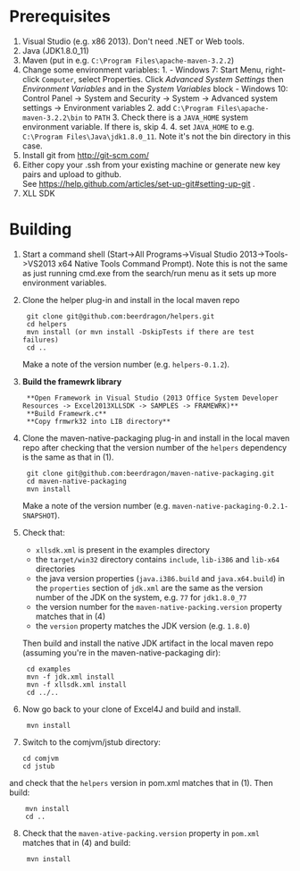Prerequisites
=============

1. Visual Studio (e.g. x86 2013).  Don't need .NET or Web tools.
2. Java (JDK1.8.0_11)
3. Maven (put in e.g. `C:\Program Files\apache-maven-3.2.2`)
4. Change some environment variables:
    1. 
        - Windows 7: Start Menu, right-click `Computer`, select Properties.
           Click *Advanced System Settings* then *Environment Variables* and in the *System Variables* block
        - Windows 10: Control Panel -> System and Security -> System -> Advanced system settings -> Environment variables
    2. add `C:\Program Files\apache-maven-3.2.2\bin` to `PATH`
    3. Check there is a `JAVA_HOME` system environment variable.  If there is, skip 4.
    4. set `JAVA_HOME` to e.g. `C:\Program Files\Java\jdk1.8.0_11`.  Note it's not the bin directory in this case.
5. Install git from http://git-scm.com/
6. Either copy your .ssh from your existing machine or generate new key pairs and upload to github.  
   See https://help.github.com/articles/set-up-git#setting-up-git .
7. XLL SDK

Building
========
1. Start a command shell (Start->All Programs->Visual Studio 2013->Tools->VS2013 x64 Native Tools Command Prompt).
   Note this is not the same as just running cmd.exe from the search/run menu as it sets up more environment variables.
2. Clone the helper plug-in and install in the local maven repo

        git clone git@github.com:beerdragon/helpers.git
        cd helpers
        mvn install (or mvn install -DskipTests if there are test failures)
        cd ..
        
    
    Make a note of the version number (e.g. `helpers-0.1.2`).
3. **Build the framewrk library**

        **Open Framework in Visual Studio (2013 Office System Developer Resources -> Excel2013XLLSDK -> SAMPLES -> FRAMEWRK)**
        **Build Framewrk.c**
        **Copy frmwrk32 into LIB directory**

4. Clone the maven-native-packaging plug-in and install in the local maven repo after checking that the version number of the `helpers` dependency is the same as that in (1).

        git clone git@github.com:beerdragon/maven-native-packaging.git
        cd maven-native-packaging
        mvn install
            
   Make a note of the version number (e.g. `maven-native-packaging-0.2.1-SNAPSHOT`).
5. Check that:
    - `xllsdk.xml` is present in the examples directory
    - the `target/win32` directory contains `include`, `lib-i386` and `lib-x64` directories
    - the java version properties (`java.i386.build` and `java.x64.build`) in the `properties` section of `jdk.xml` are the same as the version number of the JDK on the system, e.g. `77` for `jdk1.8.0_77`
    - the version number for the `maven-native-packing.version` property matches that in (4)
    - the `version` property matches the JDK version (e.g. `1.8.0`) 
        
    Then build and install the native JDK artifact in the local maven repo (assuming you're in the maven-native-packaging dir):

        cd examples
        mvn -f jdk.xml install
        mvn -f xllsdk.xml install
        cd ../..
6. Now go back to your clone of Excel4J and build and install. 
        
        mvn install 
7.  Switch to the comjvm/jstub directory:
        
        cd comjvm
        cd jstub
   and check that the `helpers` version in pom.xml matches that in (1). Then build:

        mvn install
        cd ..
8. Check that the `maven-ative-packing.version` property in `pom.xml` matches that in (4) and build:

        mvn install
        

  
